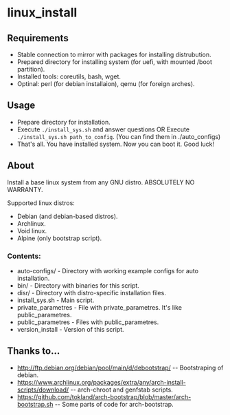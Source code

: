 linux_install
=============

## Requirements
* Stable connection to mirror with packages for installing distrubution.
* Prepared directory for installing system (for uefi, with mounted /boot partition).
* Installed tools: coreutils, bash, wget.
* Optinal: perl (for debian installaion), qemu (for foreign arches).

## Usage
* Prepare directory for installation.
* Execute `./install_sys.sh` and answer questions OR Execute `./install_sys.sh path_to_config`. (You can find them in ./auto_configs)
* That's all. You have installed system. Now you can boot it. Good luck!

## About

Install a base linux system from any GNU distro.
ABSOLUTELY NO WARRANTY.

Supported linux distros:
* Debian (and debian-based distros).
* Archlinux.
* Void linux.
* Alpine (only bootstrap script).

### Contents:
* auto-configs/ - Directory with working example configs for auto installation.
* bin/ - Directory with binaries for this script.
* disr/ - Directory with distro-specific installation files.
* install_sys.sh - Main script.
* private_parametres - File with private_parametres. It's like public_parametres.
* public_parametres - Files with public_parametres.
* version_install - Version of this script.

## Thanks to...

* http://ftp.debian.org/debian/pool/main/d/debootstrap/ -- Bootstraping of debian.
* https://www.archlinux.org/packages/extra/any/arch-install-scripts/download/ -- arch-chroot and genfstab scripts.
* https://github.com/tokland/arch-bootstrap/blob/master/arch-bootstrap.sh -- Some parts of code for arch-bootstrap.
